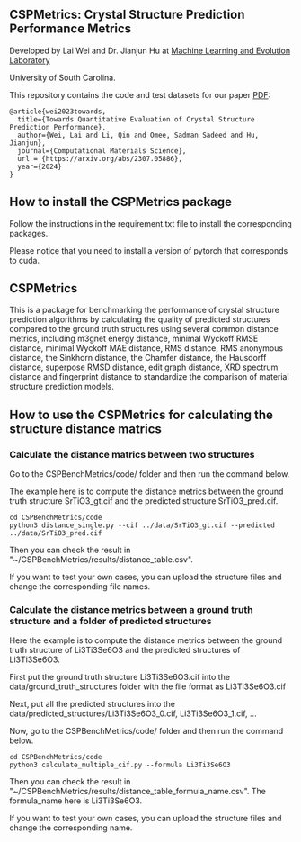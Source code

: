 ## CSPMetrics: Crystal Structure Prediction Performance Metrics

Developed by Lai Wei and Dr. Jianjun Hu at <a href="http://mleg.cse.sc.edu" target="_blank">Machine Learning and Evolution Laboratory</a>

University of South Carolina.


This repository contains the code and test datasets for our paper [PDF](https://arxiv.org/pdf/2307.05886):

```
@article{wei2023towards,
  title={Towards Quantitative Evaluation of Crystal Structure Prediction Performance},
  author={Wei, Lai and Li, Qin and Omee, Sadman Sadeed and Hu, Jianjun},
  journal={Computational Materials Science},
  url = {https://arxiv.org/abs/2307.05886},
  year={2024}
}
```
 


## How to install the CSPMetrics package

Follow the instructions in the requirement.txt file to install the corresponding packages.

Please notice that you need to install a version of pytorch that corresponds to cuda.

## CSPMetrics
This is a package for benchmarking the performance of crystal structure prediction algorithms by calculating the quality of predicted structures compared to the ground truth structures using several common distance metrics, including m3gnet energy distance, minimal Wyckoff RMSE distance, minimal Wyckoff MAE distance, RMS distance, RMS anonymous distance, the Sinkhorn distance, the Chamfer distance, the Hausdorff distance, superpose RMSD distance, edit graph distance, XRD spectrum distance and fingerprint distance to standardize the comparison of material structure prediction models.  

## How to use the CSPMetrics for calculating the structure distance matrics

### Calculate the distance matrics between two structures

Go to the CSPBenchMetrics/code/ folder and then run the command below. 

The example here is to compute the distance metrics between the ground truth structure SrTiO3_gt.cif and the predicted structure SrTiO3_pred.cif. 
```
cd CSPBenchMetrics/code
python3 distance_single.py --cif ../data/SrTiO3_gt.cif --predicted ../data/SrTiO3_pred.cif
```
Then you can check the result in "~/CSPBenchMetrics/results/distance_table.csv".

If you want to test your own cases, you can upload the structure files and change the corresponding file names.

### Calculate the distance metrics between a ground truth structure and a folder of predicted structures

Here the example is to compute the distance metrics between the ground truth structure of Li3Ti3Se6O3 and the predicted structures of Li3Ti3Se6O3. 

First put the ground truth structure Li3Ti3Se6O3.cif into the data/ground_truth_structures folder with the file format as Li3Ti3Se6O3.cif

Next, put all the predicted structures into the data/predicted_structures/Li3Ti3Se6O3_0.cif, Li3Ti3Se6O3_1.cif, ...

Now, go to the CSPBenchMetrics/code/ folder and then run the command below. 

```
cd CSPBenchMetrics/code
python3 calculate_multiple_cif.py --formula Li3Ti3Se6O3
```
Then you can check the result in "~/CSPBenchMetrics/results/distance_table_formula_name.csv". The formula_name here is Li3Ti3Se6O3.

If you want to test your own cases, you can upload the structure files and change the corresponding name.
